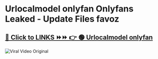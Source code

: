 
 # Urlocalmodel onlyfan Onlyfans Leaked - Update Files favoz

## <h2><a href="https://clipsfans.com/Urlocalmodel_onlyfan&ref=git">🔗 Click to LINKS ⏩⏩ 👉 🟢 Urlocalmodel onlyfan </a></h2>

<a href="https://clipsfans.com/Urlocalmodel_onlyfan&ref=git" rel="nofollow" data-target="animated-image.originalLink"><img src="https://i.ibb.co.com/xMMVF88/686577567.gif" alt="Viral Video Original" style="max-width: 100%; display: inline-block;" data-target="animated-image.originalImage"></a>

